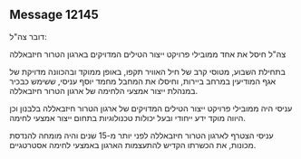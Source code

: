 ## Message 12145

דובר צה"ל:

צה"ל חיסל את אחד ממובילי פרויקט ייצור הטילים המדויקים בארגון הטרור חיזבאללה

בתחילת השבוע, מטוסי קרב של חיל האוויר תקפו, באופן ממוקד ובהכוונה מדויקת של אגף המודיעין במרחב ביירות, וחיסלו את המחבל מחמד יוסף עניסי, ששימש כבכיר במנהלת ייצור אמצעי הלחימה של ארגון הטרור חיזבאללה.

עניסי היה ממובילי פרויקט ייצור הטילים המדויקים של ארגון הטרור חיזבאללה בלבנון וכן היווה מוקד ידע ייחודי ובעל יכולות טכנולוגיות בתחום ייצור אמצעי לחימה.

עניסי הצטרף לארגון הטרור חיזבאללה לפני יותר מ-15 שנים והיה מומחה להנדסת מכונות, את הכשרתו הקדיש להתעצמות הארגון באמצעי לחימה אסטרטגיים.

